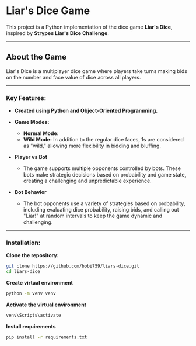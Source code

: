 # Liar's Dice Game

This project is a Python implementation of the dice game **Liar's Dice**, inspired by **Strypes Liar's Dice Challenge**.

---

## About the Game

Liar's Dice is a multiplayer dice game where players take turns making bids on the number and face value of dice across all players.

---
### Key Features:

- **Created using Python and Object-Oriented Programming.**  

- **Game Modes:**
  - **Normal Mode:**
  - **Wild Mode:** In addition to the regular dice faces, 1s are considered as "wild," allowing more flexibility in bidding and bluffing.
  
- **Player vs Bot**
  - The game supports multiple opponents controlled by bots. These bots make strategic decisions based on probability and game state, creating a challenging and unpredictable experience.
  
- **Bot Behavior**
  - The bot opponents use a variety of strategies based on probability, including evaluating dice probability, raising bids, and calling out "Liar!" at random intervals to keep the game dynamic and challenging.
---


### **Installation:**
**Clone the repository:**

```bash
git clone https://github.com/bobi759/liars-dice.git
cd liars-dice
```
**Create virtual environment**
```bash
python -m venv venv
```

**Activate the virtual environment**
```bash
venv\Scripts\activate
```

**Install requirements**
```bash
pip install -r requirements.txt
```
